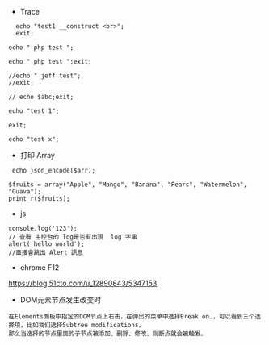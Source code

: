 * Trace
```
  echo "test1 __construct <br>";
  exit;
```

```
echo " php test ";

echo " php test ";exit;

//echo " jeff test";
//exit;

// echo $abc;exit;

```
```
echo "test 1";

exit;

echo "test x";

```

* 打印 Array
```
 echo json_encode($arr);
```
```
$fruits = array("Apple", "Mango", "Banana", "Pears", "Watermelon", "Guava");
print_r($fruits);
```

* js 

```
console.log('123');
// 查看 主控台的 log是否有出現  log 字串
alert('hello world');
//直接會跳出 Alert 訊息

```


* chrome F12

https://blog.51cto.com/u_12890843/5347153


* DOM元素节点发生改变时
```
在Elements面板中指定的DOM节点上右击，在弹出的菜单中选择Break on…，可以看到三个选择项，比如我们选择Subtree modifications，
那么当选择的节点里面的子节点被添加、删除、修改，则断点就会被触发。

```
